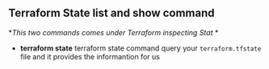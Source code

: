 ## Terraform State list and show command
**This two commands comes under Terraform inspecting Stat*
*
- **terraform state** terraform state command query your `terraform.tfstate` file and it provides the informantion for us 